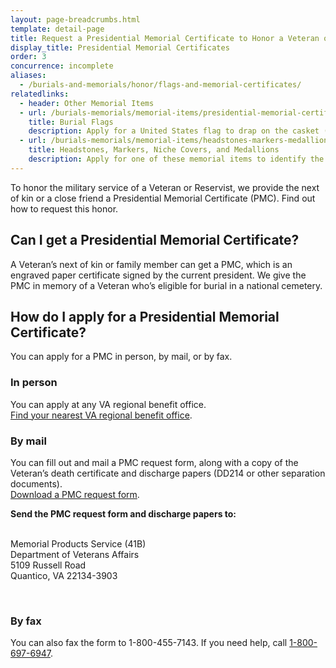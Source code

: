 ```yaml
---
layout: page-breadcrumbs.html
template: detail-page
title: Request a Presidential Memorial Certificate to Honor a Veteran or Reservist
display_title: Presidential Memorial Certificates
order: 3
concurrence: incomplete
aliases:
  - /burials-and-memorials/honor/flags-and-memorial-certificates/
relatedlinks:
  - header: Other Memorial Items
  - url: /burials-memorials/memorial-items/presidential-memorial-certificates/
    title: Burial Flags
    description: Apply for a United States flag to drap on the casket (or coffin) or to place with the urn of a Veteran or Reservist.
  - url: /burials-memorials/memorial-items/headstones-markers-medallions/
    title: Headstones, Markers, Niche Covers, and Medallions
    description: Apply for one of these memorial items to identify the place of burial of a Veteran or eligible spouse or other family member.
---
```


<div class="va-introtext">

To honor the military service of a Veteran or Reservist, we provide the next of kin or a close friend a Presidential Memorial Certificate (PMC). Find out how to request this honor.

</div>

<div class="feature">

## Can I get a Presidential Memorial Certificate?

A Veteran’s next of kin or family member can get a PMC, which is an engraved paper certificate signed by the current president. We give the PMC in memory of a Veteran who’s eligible for burial in a national cemetery.

</div>

## How do I apply for a Presidential Memorial Certificate?

You can apply for a PMC in person, by mail, or by fax.

### In person

You can apply at any VA regional benefit office.<br>
[Find your nearest VA regional benefit office](/facilities).

### By mail

You can fill out and mail a PMC request form, along with a copy of the Veteran’s death certificate and discharge papers (DD214 or other separation documents). <br>
[Download a PMC request form](https://www.va.gov/vaforms/va/pdf/VA40-0247.pdf).

**Send the PMC request form and discharge papers to:**
<br><br>
<p class="va-address-block">
    Memorial Products Service (41B)<br>
    Department of Veterans Affairs<br>
    5109 Russell Road<br>
    Quantico, VA 22134-3903<br>
</p>
<br>

### By fax
You can also fax the form to 1-800-455-7143. If you need help, call <a href="tel:+18006976947">1-800-697-6947</a>.

